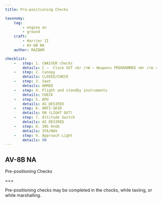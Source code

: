 ```yaml
---
title: Pre-positioning Checks

taxonomy:
    tag:
        - engine on
        - ground
    craft:
        - Harrier II
        - AV-8B NA
    author: RAZBAM

checklist:
    -   step: 1. CWAIVER checks  
        details: C –  Clock SET <br />W – Weapons PROGRAMMED <br />A – ARBS BORESIGHT & FLIR SET <br />I - IFF SET & IR cool switch AS DESIRED <br />V –  VRS AS DESIRED <br />E –  ECM (ALE/ALQ/ALQ) SET <br />R –  RADALT SET 
    -   step: 2. Canopy 
        details: CLOSED/CHECK 
    -   step: 3. Seat 
        details: ARMED 
    -   step: 4. Flight and standby instruments 
        details: CHECK 
    -   step: 5. APU 
        details: AS DESIRED 
    -   step: 6. ANTI-SKID 
        details: ON (LIGHT OUT) 
    -   step: 7. Altitude Switch 
        details: AS DESIRED 
    -   step: 8. INS Knob 
        details: IFA/NAV 
    -   step: 9. Approach Light 
        details: ON 
---
```


## AV-8B NA 
Pre-positioning Checks 

===

Pre-positioning checks may be completed in the chocks, while taxiing, or while marshalling. 
